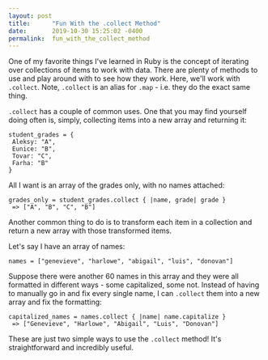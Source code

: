 ```yaml
---
layout: post
title:      "Fun With the .collect Method"
date:       2019-10-30 15:25:02 -0400
permalink:  fun_with_the_collect_method
---
```


One of my favorite things I've learned in Ruby is the concept of iterating over collections of items to work with data. There are plenty of methods to use and play around with to see how they work. Here, we'll work with `.collect`. Note, `.collect` is an alias for `.map` - i.e. they do the exact same thing. 

`.collect` has a couple of common uses. One that you may find yourself doing often is, simply, collecting items into a new array and returning it:

```
student_grades = {
 Aleksy: "A",
 Eunice: "B",
 Tovar: "C",
 Farha: "B"
}
```

All I want is an array of the grades only, with no names attached:

```
grades_only = student_grades.collect { |name, grade| grade }
 => ["A", "B", "C", "B"]
```

Another common thing to do is to transform each item in a collection and return a new array with those transformed items.

Let's say I have an array of names:

```
names = ["genevieve", "harlowe", "abigail", "luis", "donovan"]
```

Suppose there were another 60 names in this array and they were all formatted in different ways - some capitalized, some not. Instead of having to manually go in and fix every single name, I can `.collect` them into a new array and fix the formatting:

```
capitalized_names = names.collect { |name| name.capitalize }
 => ["Genevieve", "Harlowe", "Abigail", "Luis", "Donovan"]
```

These are just two simple ways to use the `.collect` method! It's straightforward and incredibly useful.

